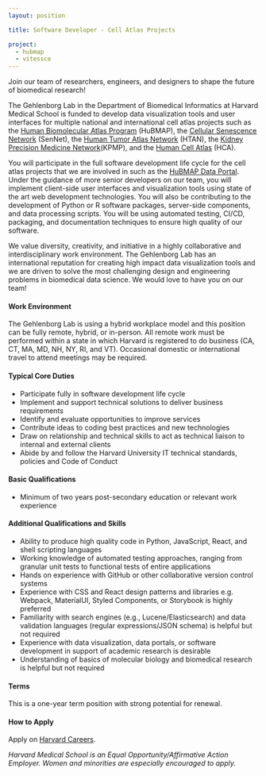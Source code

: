 ```yaml
---
layout: position

title: Software Developer - Cell Atlas Projects

project:
  - hubmap
  - vitessce
---
```


Join our team of researchers, engineers, and designers to shape the future of biomedical research! 
 
The Gehlenborg Lab in the Department of Biomedical Informatics at Harvard Medical School is funded to develop data visualization tools and user interfaces for multiple national and international cell atlas projects such as the [Human Biomolecular Atlas Program](https://hubmapconsortium.org) (HuBMAP), the [Cellular Senescence Network](https://sennetconsortium.org) (SenNet), the [Human Tumor Atlas Network](https://humantumoratlas.org) (HTAN), the [Kidney Precision Medicine Network](https://www.kpmp.org/)(KPMP), and the [Human Cell Atlas](https://www.humancellatlas.org/) (HCA).
 
You will participate in the full software development life cycle for the cell atlas projects that we are involved in such as the [HuBMAP Data Portal](https://portal.hubmapconsortium.org). Under the guidance of more senior developers on our team, you will implement client-side user interfaces and visualization tools using state of the art web development technologies. You will also be contributing to the development of Python or R software packages, server-side components, and data processing scripts.  You will be using automated testing, CI/CD, packaging, and documentation techniques to ensure high quality of our software.

We value diversity, creativity, and initiative in a highly collaborative and interdisciplinary work environment. The Gehlenborg Lab has an international reputation for creating high impact data visualization tools and we are driven to solve the most challenging design and engineering problems in biomedical data science. We would love to have you on our team!

#### Work Environment
The Gehlenborg Lab is using a hybrid workplace model and this position can be fully remote, hybrid, or in-person. All remote work must be performed within a state in which Harvard is registered to do business (CA, CT, MA, MD, NH, NY, RI, and VT). Occasional domestic or international travel to attend meetings may be required.

#### Typical Core Duties
- Participate fully in software development life cycle
- Implement and support technical solutions to deliver business requirements
- Identify and evaluate opportunities to improve services
- Contribute ideas to coding best practices and new technologies
- Draw on relationship and technical skills to act as technical liaison to internal and external clients
- Abide by and follow the Harvard University IT technical standards, policies and Code of Conduct

#### Basic Qualifications
- Minimum of two years post-secondary education or relevant work experience

#### Additional Qualifications and Skills
- Ability to produce high quality code in Python, JavaScript, React, and shell scripting languages
- Working knowledge of automated testing approaches, ranging from granular unit tests to functional tests of entire applications
- Hands on experience with GitHub or other collaborative version control systems
- Experience with CSS and React design patterns and libraries e.g. Webpack, MaterialUI, Styled Components, or Storybook is highly preferred
- Familiarity with search engines (e.g., Lucene/Elasticsearch) and data validation languages (regular expressions/JSON schema) is helpful but not required
- Experience with data visualization, data portals, or software development in support of academic research is desirable
- Understanding of basics of molecular biology and biomedical research is helpful but not required

#### Terms
This is a one-year term position with strong potential for renewal.

#### How to Apply
Apply on [Harvard Careers](https://sjobs.brassring.com/TGnewUI/Search/home/HomeWithPreLoad?partnerid=25240&siteid=5341&PageType=JobDetails&jobid=1977449).

*Harvard Medical School is an Equal Opportunity/Affirmative Action Employer. Women and minorities are especially encouraged to apply.*